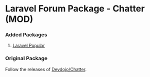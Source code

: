 # Laravel Forum Package - Chatter (MOD)

### Added Packages

1. [Laravel Popular](https://github.com/jordanmiguel/laravel-popular)

### Original Package

Follow the releases of [Devdojo/Chatter](https://github.com/thedevdojo/chatter).
